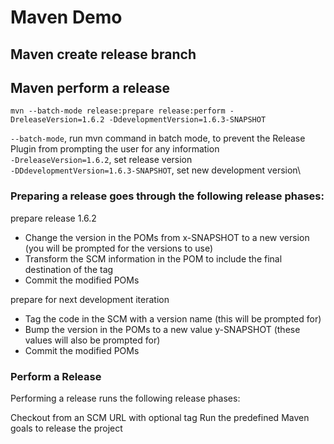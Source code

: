 # Maven Demo

## Maven create release branch


## Maven perform a release
`mvn --batch-mode release:prepare release:perform -DreleaseVersion=1.6.2 -DdevelopmentVersion=1.6.3-SNAPSHOT`

`--batch-mode`, run mvn command in batch mode, to prevent the Release Plugin from prompting the user for any information\
`-DreleaseVersion=1.6.2`, set release version\
`-DDdevelopmentVersion=1.6.3-SNAPSHOT`, set new development version\


### Preparing a release goes through the following release phases:

prepare release 1.6.2
- Change the version in the POMs from x-SNAPSHOT to a new version (you will be prompted for the versions to use)
- Transform the SCM information in the POM to include the final destination of the tag
- Commit the modified POMs

prepare for next development iteration
- Tag the code in the SCM with a version name (this will be prompted for)
- Bump the version in the POMs to a new value y-SNAPSHOT (these values will also be prompted for)
- Commit the modified POMs


### Perform a Release
Performing a release runs the following release phases:

Checkout from an SCM URL with optional tag
Run the predefined Maven goals to release the project 
